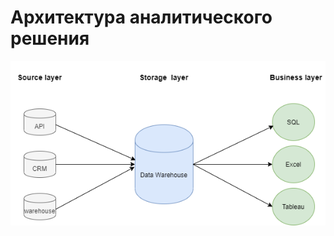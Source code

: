 # Архитектура аналитического решения
![Image alt](https://github.com/PaulinKingsly/Data-learn/blob/main/module01/analitics.png)
